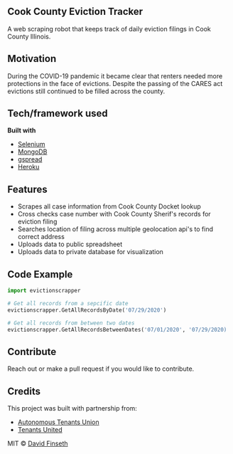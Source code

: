 ## Cook County Eviction Tracker
A web scraping robot that keeps track of daily eviction filings in Cook County Illinois.

## Motivation
During the COVID-19 pandemic it became clear that renters needed more protections in the face of evictions. Despite the passing of the CARES act evictions still continued to be filled across the county. 


## Tech/framework used

<b>Built with</b>
- [Selenium](https://selenium-python.readthedocs.io/)
- [MongoDB](https://www.mongodb.com/)
- [gspread](https://github.com/burnash/gspread)
- [Heroku](https://heroku.com)


## Features
- Scrapes all case information from Cook County Docket lookup
- Cross checks case number with Cook County Sherif's records for eviction filing
- Searches location of filing across multiple geolocation api's to find correct address
- Uploads data to public spreadsheet
- Uploads data to private database for visualization

## Code Example
```python
import evictionscrapper

# Get all records from a sepcific date
evictionscrapper.GetAllRecordsByDate('07/29/2020')

# Get all records from between two dates
evictionscrapper.GetAllRecordsBetweenDates('07/01/2020', '07/29/2020)
```

## Contribute
Reach out or make a pull request if you would like to contribute.

## Credits
This project was built with partnership from:
 - [Autonomous Tenants Union](https://www.autonomoustenantsunion.org/)
 - [Tenants United](https://www.tenantsunitedchicago.org/)


MIT © [David Finseth](https://github.com/davidfinseth)